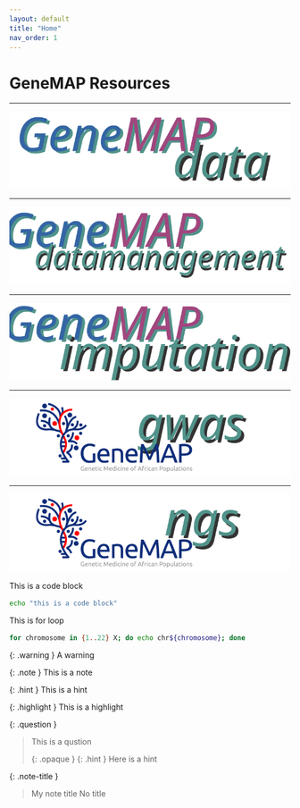 ```yaml
---
layout: default
title: "Home"
nav_order: 1
---
```



# GeneMAP Resources

----

<p align="center"><a href="#"><img src="docs/assets/img/genemap-data.svg"></a></p>

----

<p align="center"><a href="#"><img src="docs/assets/img/genemap-datamanagement.svg"></a></p>

----

<p align="center"><a href="https://genemap-research.github.io/genemapimputationservice/"><img src="docs/assets/img/genemap-imputation.svg"></a></p>

----

<p align="center"><a href="#"><img src="docs/assets/img/genemap-gwas-2.svg"></a></p>

----

<p align="center"><a href="#"><img src="docs/assets/img/genemap-ngs-2.svg"></a></p>



This is a code block
```sh
echo "this is a code block"
```


This is for loop
```bash
for chromosome in {1..22} X; do echo chr${chromosome}; done
```



{: .warning }
A warning


{: .note }
This is a note


{: .hint }
This is a hint


{: .highlight }
This is a highlight

{: .question }
> This is a qustion
>
> {: .opaque }
> {: .hint }
> Here is a hint


{: .note-title }
> My note title
> No title
